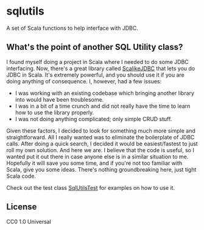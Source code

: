 # sqlutils

A set of Scala functions to help interface with JDBC.

## What's the point of another SQL Utility class?
I found myself doing a project in Scala where I needed to do some JDBC interfacing. Now, there's a great library called [ScalikeJDBC] that lets you do JDBC in Scala. It's extremely powerful, and you should use it if you are doing anything of consequence. I, however, had a few issues:
 - I was working with an existing codebase which bringing another library into would have been troublesome.
 - I was in a bit of a time crunch and did not really have the time to learn how to use the library properly.
 - I was not doing anything complicated; only simple CRUD stuff.

Given these factors, I decided to look for something much more simple and straightforward. All I really wanted was to eliminate the boilerplate of JDBC calls. After doing a quick search, I decided it would be easiest/fastest to just roll my own solution. And here we are. I believe that the code is useful, so I wanted put it out there in case anyone else is in a similar situation to me. Hopefully it will save you some time, and if you're not too familiar with Scala, give you some ideas. There's nothing groundbreaking here, just tight Scala code.

Check out the test class [SqlUtilsTest] for examples on how to use it.

License
----

CC0 1.0 Universal

[ScalikeJDBC]:http://scalikejdbc.org/
[SqlUtilsTest]:https://github.com/kleggett/sqlutils/blob/master/src/test/scala/com/kleggett/db/util/SqlUtilsTest.scala